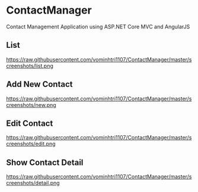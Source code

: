 # ContactManager
Contact Management Application using ASP.NET Core MVC and AngularJS

## List
https://raw.githubusercontent.com/vominhtri1107/ContactManager/master/screenshots/list.png

## Add New Contact
https://raw.githubusercontent.com/vominhtri1107/ContactManager/master/screenshots/new.png

## Edit Contact
https://raw.githubusercontent.com/vominhtri1107/ContactManager/master/screenshots/edit.png

## Show Contact Detail
https://raw.githubusercontent.com/vominhtri1107/ContactManager/master/screenshots/detail.png